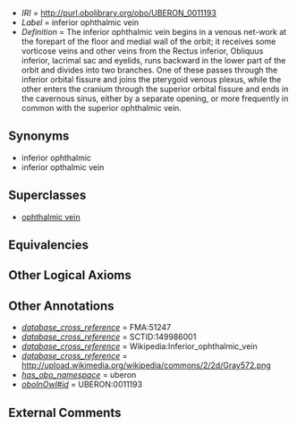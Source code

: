  * *IRI* = http://purl.obolibrary.org/obo/UBERON_0011193
 * *Label* = inferior ophthalmic vein
 * *Definition* = The inferior ophthalmic vein begins in a venous net-work at the forepart of the floor and medial wall of the orbit; it receives some vorticose veins and other veins from the Rectus inferior, Obliquus inferior, lacrimal sac and eyelids, runs backward in the lower part of the orbit and divides into two branches. One of these passes through the inferior orbital fissure and joins the pterygoid venous plexus, while the other enters the cranium through the superior orbital fissure and ends in the cavernous sinus, either by a separate opening, or more frequently in common with the superior ophthalmic vein.

## Synonyms

 * inferior ophthalmic
 * inferior opthalmic vein

## Superclasses

 * [ophthalmic vein](../../UBERON/91/UBERON_0011191.md)

## Equivalencies


## Other Logical Axioms


## Other Annotations

 * *[database_cross_reference](../../ef/oboInOwl#hasDbXref.md)* = FMA:51247
 * *[database_cross_reference](../../ef/oboInOwl#hasDbXref.md)* = SCTID:149986001
 * *[database_cross_reference](../../ef/oboInOwl#hasDbXref.md)* = Wikipedia:Inferior_ophthalmic_vein
 * *[database_cross_reference](../../ef/oboInOwl#hasDbXref.md)* = http://upload.wikimedia.org/wikipedia/commons/2/2d/Gray572.png
 * *[has_obo_namespace](../../ce/oboInOwl#hasOBONamespace.md)* = uberon
 * *[oboInOwl#id](../../id/oboInOwl#id.md)* = UBERON:0011193

## External Comments

